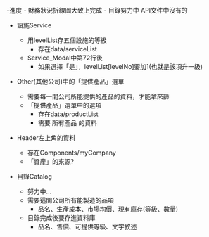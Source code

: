 -進度
	- 財務狀況折線圖大致上完成
	- 目錄努力中
API文件中沒有的
- 設施Service
	- 用levelList存五個設施的等級
		- 存在data/serviceList
	- Service_Modal中第72行後
		- 如果選擇「是」，levelList[levelNo]要加1(也就是該項升一級)

- Other(其他公司)中的「提供產品」選單
	- 需要每一間公司所能提供的產品的資料，才能拿來篩
	- 「提供產品」選單中的選項
		- 存在data/productList
		- 需要 所有產品 的資料
- Header左上角的資料
	- 存在Components/myCompany
	- 「資產」的來源?

- 目錄Catalog
	- 努力中...
	- 需要這間公司所有能製造的品項
		- 品名、生產成本、市場均價、現有庫存(等級、數量)
	- 目錄完成後要存進資料庫
		- 品名、售價、可提供等級、文字敘述

	
	
